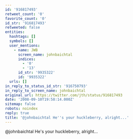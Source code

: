 ```yaml
---
id: '916817493'
retweet_count: '0'
favorite_count: '0'
id_str: '916817493'
retweeted: false
entities:
  hashtags: []
  symbols: []
  user_mentions:
    - name: JWB
      screen_name: johnbaichtal
      indices:
        - '0'
        - '13'
      id_str: '9935322'
      id: '9935322'
  urls: []
in_reply_to_status_id_str: '916750793'
in_reply_to_screen_name: johnbaichtal
original_url: https://twitter.com/jth/status/916817493
date: '2008-09-10T19:58:14.000Z'
sitemap: false
robots: noindex
reply: true
title: '@johnbaichtal He''s your huckleberry, alright...'
---
```


@johnbaichtal He's your huckleberry, alright...